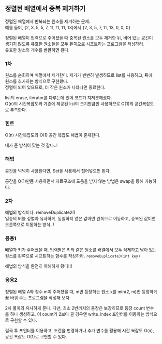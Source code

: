 ## 정렬된 배열에서 중복 제거하기
정렬된 배열에서 반복되는 원소를 제거하는 문제.  
예를 들어, {2, 3, 5, 5, 7, 11, 11, 11, 13}에서 {2, 3, 5, 7, 11, 13, 0, 0, 0}  

정렬된 배열이 입력으로 주어졌을 때 중복된 원소를 모두 제거한 뒤, 비어 있는 공간이 생기지 않도록 유효한 원소들을 모두 왼쪽으로 시프트하는 프로그램을 작성하라.  
유효한 원소의 개수를 반환하면 된다.  

### 1차
원소를 순회하며 배열에서 제거한다. 제거가 빈번히 발생하므로 list를 사용하고, 뒤에 원소를 추가하는 방식으로 구현했다.  
정렬이 되어 있으므로, 더 작은 원소가 나타나면 종료한다.

list의 erase, iterator를 다루는데 있어 코드가 지저분해졌다.  
O(n)의 시간복잡도와 기존에 제공된 list의 크기만큼만 사용하므로 O(1)의 공간복잡도로 추측한다.


### 힌트
O(n) 시간복잡도와 O(1) 공간 복잡도 해법이 존재한다.

내가 푼 방식이 맞는 것 같다..!

### 해법
공간을 넉넉히 사용한다면, Set을 사용해서 집어넣으면 된다.

공간을 O(1)만큼 사용하면서 자료구조에 도움을 받지 않는 방법은 swap을 통해 가능하다.

### 2차
해법의 방식이다. removeDuplicate2()  
일종의 버블 정렬과 유사하게, 동일하지 않은 값이면 왼쪽으로 이동하고, 중복된 값이면 오른쪽으로 이동하는 방식..!

### 응용1
배열과 키가 주어졌을 때, 입력받은 키와 같은 원소를 배열에서 모두 삭제하고 남아 있는 원소를 왼쪽으로 시프트하는 함수를 작성하라.
`removeDuplicate3(int key)`

해법의 방식을 완전히 이해하게 됐다!!!

### 응용2
정렬된 배열 A와 정수 m이 주어졌을 때, m번 등장하는 원소 x를 min(2, m)번 등장하게끔 바꿔 주는 프로그램을 작성해 보자.

2차 풀이와 유사하게 푼다. 다만, 최소 2번까지의 등장은 보장하므로  등장 count 변수를 하나 생성하고, 
이 count가 2보다 클 경우엔 write_index 포인터를 이동하는 방식으로 구현할 수 있다.


결국 투 포인터를 이용하고, 조건을 변경하거나 추가 변수를 활용해 시간 복잡도 O(n), 공간 복잡도 O(1)로 구현할 수 있다.




